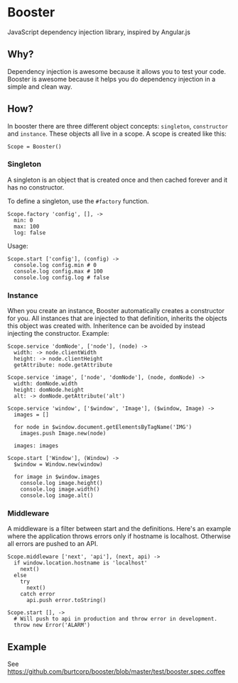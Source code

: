 # Booster

JavaScript dependency injection library, inspired by Angular.js

## Why?

Dependency injection is awesome because it allows you to test your
code. Booster is awesome because it helps you do dependency injection
in a simple and clean way.

## How?

In booster there are three different object concepts: `singleton`,
`constructor` and `instance`. These objects all live in a scope. A
scope is created like this:

    Scope = Booster()

### Singleton

A singleton is an object that is created once and then cached
forever and it has no constructor.

To define a singleton, use the `#factory` function.

    Scope.factory 'config', [], ->
      min: 0
      max: 100
      log: false

Usage:

    Scope.start ['config'], (config) ->
      console.log config.min # 0
      console.log config.max # 100
      console.log config.log # false

### Instance

When you create an instance, Booster automatically creates a
constructor for you. All instances that are injected to that
definition, inherits the objects this object was created
with. Inheritence can be avoided by instead injecting the
constructor. Example:

    Scope.service 'domNode', ['node'], (node) ->
      width: -> node.clientWidth
      height: -> node.clientHeight
      getAttribute: node.getAttribute
     
    Scope.service 'image', ['node', 'domNode'], (node, domNode) ->
      width: domNode.width
      height: domNode.height
      alt: -> domNode.getAttribute('alt')
     
    Scope.service 'window', ['$window', 'Image'], ($window, Image) ->
      images = []
     
      for node in $window.document.getElementsByTagName('IMG')
        images.push Image.new(node)
      
      images: images
     
    Scope.start ['Window'], (Window) ->
      $window = Window.new(window)
     
      for image in $window.images
        console.log image.height()
        console.log image.width()
        console.log image.alt()
        
### Middleware

A middleware is a filter between start and the definitions. Here's an
example where the application throws errors only if hostname is
localhost. Otherwise all errors are pushed to an API.

    Scope.middleware ['next', 'api'], (next, api) ->
      if window.location.hostname is 'localhost'
        next()
      else
        try
          next()
        catch error
          api.push error.toString()
        
    Scope.start [], ->
      # Will push to api in production and throw error in development.
      throw new Error('ALARM')

## Example

See <https://github.com/burtcorp/booster/blob/master/test/booster.spec.coffee>
